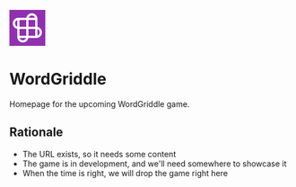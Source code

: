 ![WordGriddle](/assets/images/wordgriddle-64x64.png)
# WordGriddle
Homepage for the upcoming WordGriddle game.

## Rationale
- The URL exists, so it needs some content
- The game is in development, and we'll need somewhere to showcase it
- When the time is right, we will drop the game right here
